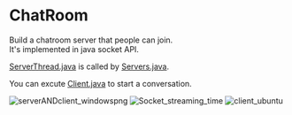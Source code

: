 # ChatRoom
Build a chatroom server that people can join.  
It's implemented in java socket API.  

[ServerThread.java](https://github.com/LaZoark/ChatRoom/blob/master/src/ServerThread.java) is called by
[Servers.java](https://github.com/LaZoark/ChatRoom/blob/master/src/Servers.java).

You can excute [Client.java](https://github.com/LaZoark/ChatRoom/blob/master/src/Client.java) to start a conversation.  

![serverANDclient_windowspng](https://user-images.githubusercontent.com/25290627/111946497-8f9e7500-8b16-11eb-9a7c-ebbea33210b9.png)
![Socket_streaming_time](https://user-images.githubusercontent.com/25290627/111946503-9200cf00-8b16-11eb-9c32-21e6d77b6f93.png)
![client_ubuntu](https://user-images.githubusercontent.com/25290627/111946505-92996580-8b16-11eb-815f-c7e431e0a963.png)
